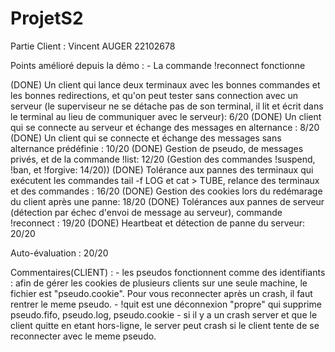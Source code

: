 # ProjetS2 

Partie Client : Vincent AUGER 22102678

Points amélioré depuis la démo :	- La commande !reconnect fonctionne

(DONE)			Un client qui lance deux terminaux avec les bonnes commandes et les bonnes redirections, et qu'on peut tester sans connection avec un serveur (le superviseur ne se détache pas de son terminal, il lit et écrit dans le terminal au lieu de communiquer avec le serveur): 6/20
(DONE)			Un client qui se connecte au serveur et échange des messages en alternance : 8/20
(DONE)			Un client qui se connecte et échange des messages sans alternance prédéfinie : 10/20
(DONE)			Gestion de pseudo, de messages privés, et de la commande !list: 12/20
   			   (Gestion des commandes !suspend, !ban, et !forgive: 14/20))
(DONE)			Tolérance aux pannes des terminaux qui exécutent les commandes tail -f LOG et cat > TUBE, relance des terminaux et des commandes : 16/20
(DONE)			Gestion des cookies lors du redémarage du client après une panne: 18/20
(DONE)			Tolérances aux pannes de serveur (détection par échec d'envoi de message au serveur), commande !reconnect : 19/20
(DONE)			Heartbeat et détection de panne du serveur: 20/20

Auto-évaluation : 20/20

Commentaires(CLIENT) :	- les pseudos fonctionnent comme des identifiants : afin de gérer les cookies de plusieurs clients sur une seule machine, le fichier est "pseudo.cookie". Pour vous reconnecter après un crash, il faut rentrer le meme pseudo.
				- !quit est une déconnexion "propre" qui supprime pseudo.fifo, pseudo.log, pseudo.cookie
				- si il y a un crash server et que le client quitte en etant hors-ligne, le server peut crash si le client tente de se reconnecter avec le meme pseudo.
